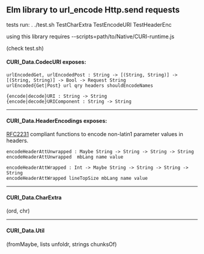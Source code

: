 ## Elm library to url_encode Http.send requests

tests run: . ./test.sh TestCharExtra TestEncodeURI TestHeaderEnc

using this library requires 
   --scripts=path/to/Native/CURI-runtime.js 

(check test.sh)

#### CURI_Data.CodecURI exposes:

````
urlEncodedGet, urlEncodedPost : String -> [(String, String)] -> [(String, String)] -> Bool -> Request String
urlEncoded{Get|Post} url qry headers shouldEncodeNames

{encode|decode}URI : String -> String
{encode|decode}URIComponent : String -> String
````
------------------

#### CURI_Data.HeaderEncodings exposes:

[RFC2231](https://tools.ietf.org/html/rfc2231) compliant functions to encode non-latin1 parameter values in headers. 

````
encodeHeaderAttUnwrapped : Maybe String -> String -> String -> String
encodeHeaderAttUnwrapped  mbLang name value

encodeHeaderAttWrapped : Int -> Maybe String -> String -> String -> String        
encodeHeaderAttWrapped lineTopSize mbLang name value
````
------------------

#### CURI_Data.CharExtra 

(ord, chr)

------------------

#### CURI_Data.Util 

(fromMaybe, lists unfoldr, strings chunksOf)



